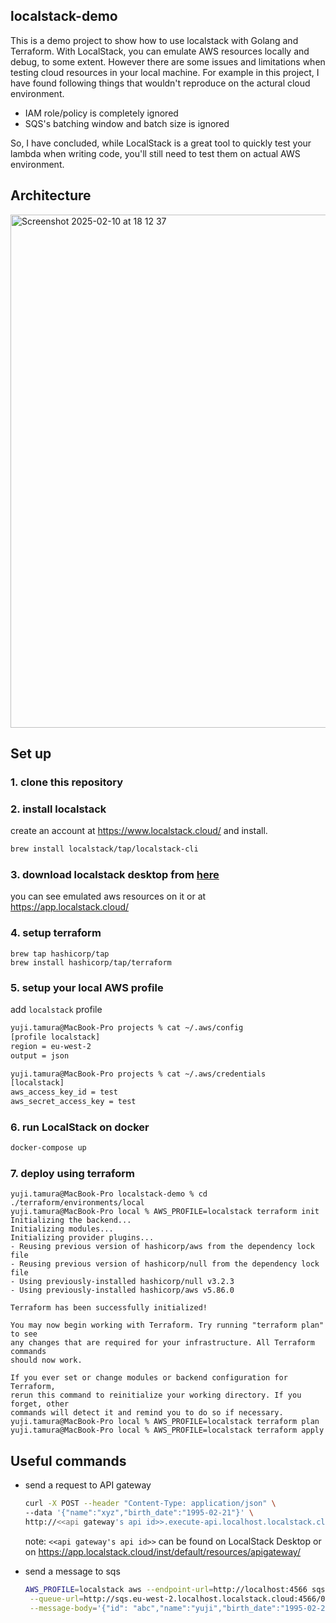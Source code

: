 ## localstack-demo
This is a demo project to show how to use localstack with Golang and Terraform.
With LocalStack, you can emulate AWS resources locally and debug, to some extent.
However there are some issues and limitations when testing cloud resources in your local machine.
For example in this project, I have found following things that wouldn't reproduce on the actural cloud environment.
- IAM role/policy is completely ignored
- SQS's batching window and batch size is ignored

So, I have concluded, while LocalStack is a great tool to quickly test your lambda when writing code, you'll still need to test them on actual AWS environment. 

## Architecture
<img width="821" alt="Screenshot 2025-02-10 at 18 12 37" src="https://github.com/user-attachments/assets/cc692de9-9b41-48fe-8535-230231220539" />

## Set up
### 1. clone this repository
### 2. install localstack
create an account at https://www.localstack.cloud/ and install.
```bash
brew install localstack/tap/localstack-cli
```
### 3. download localstack desktop from [here](https://hub.docker.com/extensions/localstack/localstack-docker-desktop)
you can see emulated aws resources on it or at https://app.localstack.cloud/

### 4. setup terraform
```
brew tap hashicorp/tap
brew install hashicorp/tap/terraform
```

### 5. setup your local AWS profile
add `localstack` profile
```bash
yuji.tamura@MacBook-Pro projects % cat ~/.aws/config 
[profile localstack]
region = eu-west-2
output = json

yuji.tamura@MacBook-Pro projects % cat ~/.aws/credentials 
[localstack]
aws_access_key_id = test
aws_secret_access_key = test
```
### 6. run LocalStack on docker
```bash
docker-compose up
```

### 7. deploy using terraform
```
yuji.tamura@MacBook-Pro localstack-demo % cd ./terraform/environments/local 
yuji.tamura@MacBook-Pro local % AWS_PROFILE=localstack terraform init
Initializing the backend...
Initializing modules...
Initializing provider plugins...
- Reusing previous version of hashicorp/aws from the dependency lock file
- Reusing previous version of hashicorp/null from the dependency lock file
- Using previously-installed hashicorp/null v3.2.3
- Using previously-installed hashicorp/aws v5.86.0

Terraform has been successfully initialized!

You may now begin working with Terraform. Try running "terraform plan" to see
any changes that are required for your infrastructure. All Terraform commands
should now work.

If you ever set or change modules or backend configuration for Terraform,
rerun this command to reinitialize your working directory. If you forget, other
commands will detect it and remind you to do so if necessary.
yuji.tamura@MacBook-Pro local % AWS_PROFILE=localstack terraform plan
yuji.tamura@MacBook-Pro local % AWS_PROFILE=localstack terraform apply
```

## Useful commands
- send a request to API gateway

  ```bash
  curl -X POST --header "Content-Type: application/json" \
  --data '{"name":"xyz","birth_date":"1995-02-21"}' \
  http://<<api gateway's api id>>.execute-api.localhost.localstack.cloud:4566/dev/users
  ```
  note: `<<api gateway's api id>>` can be found on LocalStack Desktop or on https://app.localstack.cloud/inst/default/resources/apigateway/
  
- send a message to sqs

  ```bash
  AWS_PROFILE=localstack aws --endpoint-url=http://localhost:4566 sqs send-message \
   --queue-url=http://sqs.eu-west-2.localhost.localstack.cloud:4566/000000000000/test \
   --message-body='{"id": "abc","name":"yuji","birth_date":"1995-02-21"}'
  ```

